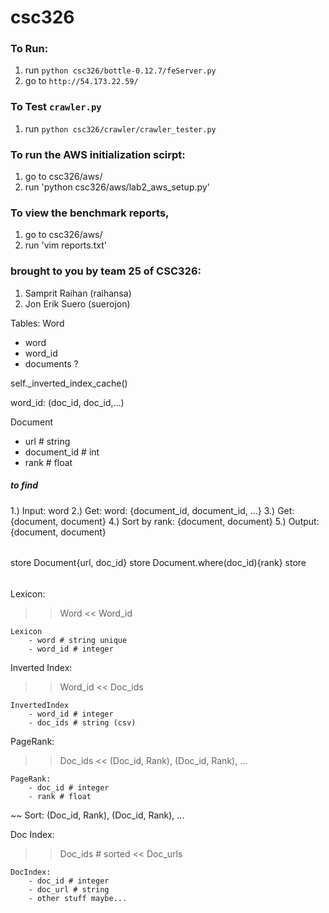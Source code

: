csc326
======

### To Run:
1. run `python csc326/bottle-0.12.7/feServer.py`
1. go to `http://54.173.22.59/`

### To Test `crawler.py`
1. run `python csc326/crawler/crawler_tester.py`

### To run the AWS initialization scirpt:
1. go to csc326/aws/
2. run 'python csc326/aws/lab2_aws_setup.py'

### To view the benchmark reports,
1. go to csc326/aws/
2. run 'vim reports.txt'
### brought to you by team 25 of CSC326:
1. Samprit Raihan (raihansa)
1. Jon Erik Suero (suerojon)


Tables:
Word
- word
- word_id
- documents ?

self._inverted_index_cache()

word_id: (doc_id, doc_id,...)

Document
- url # string
- document_id # int
- rank # float

##### to find
1.) Input: word
2.) Get: word: {document_id, document_id, ...}
3.) Get: {document, document}
4.) Sort by rank: {document, document}
5.) Output: {document, document}

######

store Document{url, doc_id}
store Document.where(doc_id){rank}
store 

######
Lexicon:
>> Word
<< Word_id

	Lexicon
		- word # string unique
		- word_id # integer

Inverted Index:
>> Word_id
<< Doc_ids

	InvertedIndex
		- word_id # integer
		- doc_ids # string (csv)

PageRank:
>> Doc_ids
<< (Doc_id, Rank), (Doc_id, Rank), ...

	PageRank:
		- doc_id # integer
		- rank # float

~~ Sort:
(Doc_id, Rank), (Doc_id, Rank), ...


Doc Index:
>> Doc_ids # sorted
<< Doc_urls

	DocIndex:
		- doc_id # integer
		- doc_url # string
		- other stuff maybe...
  